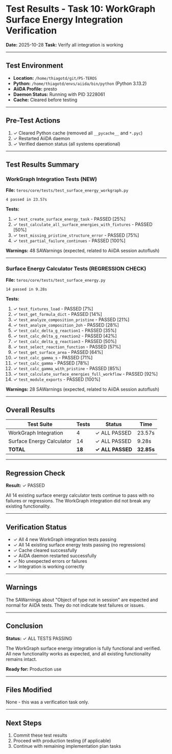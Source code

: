 # Test Results - Task 10: WorkGraph Surface Energy Integration Verification

**Date:** 2025-10-28
**Task:** Verify all integration is working

---

## Test Environment

- **Location:** `/home/thiagotd/git/PS-TEROS`
- **Python:** `/home/thiagotd/envs/aiida/bin/python` (Python 3.13.2)
- **AiiDA Profile:** presto
- **Daemon Status:** Running with PID 3228061
- **Cache:** Cleared before testing

---

## Pre-Test Actions

1. ✓ Cleared Python cache (removed all `__pycache__` and `*.pyc`)
2. ✓ Restarted AiiDA daemon
3. ✓ Verified daemon status (all systems operational)

---

## Test Results Summary

### WorkGraph Integration Tests (NEW)

**File:** `teros/core/tests/test_surface_energy_workgraph.py`

```
4 passed in 23.57s
```

**Tests:**
1. ✓ `test_create_surface_energy_task` - PASSED [25%]
2. ✓ `test_calculate_all_surface_energies_with_fixtures` - PASSED [50%]
3. ✓ `test_missing_pristine_structure_error` - PASSED [75%]
4. ✓ `test_partial_failure_continues` - PASSED [100%]

**Warnings:** 48 SAWarnings (expected, related to AiiDA session autoflush)

---

### Surface Energy Calculator Tests (REGRESSION CHECK)

**File:** `teros/core/tests/test_surface_energy.py`

```
14 passed in 9.28s
```

**Tests:**
1. ✓ `test_fixtures_load` - PASSED [7%]
2. ✓ `test_get_formula_dict` - PASSED [14%]
3. ✓ `test_analyze_composition_pristine` - PASSED [21%]
4. ✓ `test_analyze_composition_2oh` - PASSED [28%]
5. ✓ `test_calc_delta_g_reaction1` - PASSED [35%]
6. ✓ `test_calc_delta_g_reaction2` - PASSED [42%]
7. ✓ `test_calc_delta_g_reaction3` - PASSED [50%]
8. ✓ `test_select_reaction_function` - PASSED [57%]
9. ✓ `test_get_surface_area` - PASSED [64%]
10. ✓ `test_calc_gamma_s` - PASSED [71%]
11. ✓ `test_calc_gamma` - PASSED [78%]
12. ✓ `test_calc_gamma_with_pristine` - PASSED [85%]
13. ✓ `test_calculate_surface_energies_full_workflow` - PASSED [92%]
14. ✓ `test_module_exports` - PASSED [100%]

**Warnings:** 28 SAWarnings (expected, related to AiiDA session autoflush)

---

## Overall Results

| Test Suite | Tests | Status | Time |
|------------|-------|--------|------|
| WorkGraph Integration | 4 | ✓ ALL PASSED | 23.57s |
| Surface Energy Calculator | 14 | ✓ ALL PASSED | 9.28s |
| **TOTAL** | **18** | **✓ ALL PASSED** | **32.85s** |

---

## Regression Check

**Result:** ✓ PASSED

All 14 existing surface energy calculator tests continue to pass with no failures or regressions. The WorkGraph integration did not break any existing functionality.

---

## Verification Status

- ✓ All 4 new WorkGraph integration tests passing
- ✓ All 14 existing surface energy tests passing (no regressions)
- ✓ Cache cleared successfully
- ✓ AiiDA daemon restarted successfully
- ✓ No unexpected errors or failures
- ✓ Integration is working correctly

---

## Warnings

The SAWarnings about "Object of type <DbNode> not in session" are expected and normal for AiiDA tests. They do not indicate test failures or issues.

---

## Conclusion

**Status:** ✓ ALL TESTS PASSING

The WorkGraph surface energy integration is fully functional and verified. All new functionality works as expected, and all existing functionality remains intact.

**Ready for:** Production use

---

## Files Modified

None - this was a verification task only.

---

## Next Steps

1. Commit these test results
2. Proceed with production testing (if applicable)
3. Continue with remaining implementation plan tasks
